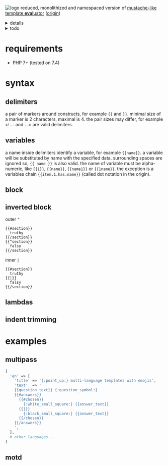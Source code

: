 ![logo](https://raw.githack.com/determin1st/sm-mustache/master/logo.jpg)
reduced, monolithized and namespaced version of [mustache-like template **eval**uator](https://mustache.github.io/)
([origin](https://github.com/bobthecow/mustache.php))

<details>
  <summary>details</summary>

  #### reduced
  - `=`, section delimiters modifier.
  - `<`, template parent, inheritance.
  - `>`, template partials, inheritance.
  - `&`, `{{{trippleStashes}}}`, charset option, entities escaping.
  - strict callables option (both will do).
  - logger object => function (callable).
  - helpers object => array.
  - camel/snake case mixture => camel case.
  - exceptions (set logger for debug).
  - filesystem template loaders (strings only).
  - filesystem cache (memory cache only).
  - pragmas, may make templates smaller but more cryptic (not in the specs anyway).
  - `md5()` hash calculations.
  - `mbstring.func_overload` guard (deprecated in new phps).
  - PHPDoc.
  #### monolithized
  - helper classes unified into a single engine class.
  - template classes converted into anonymous render functions (heredoc).
  - rendering short-circuited (recursion instead of repetition).
  - accumulation of lines instead of characters in tokenizer.
  #### namespaced
  - `SM`
  #### vs origin
  - size: ~`15`kb vs ~`130`kb
  - speed: ...
</details>
<details>
<summary>todo</summary>
- speedtest
- test lambdas
- `|` else block.
- block operators `==`, `>`, `<`, `>=`, `<=`.
- content re-indenting
</details>


# requirements
- PHP 7+ (tested on 7.4)


# syntax
## delimiters
a pair of markers around constructs, for example `{{` and `}}`.
minimal size of a marker is 2 characters, maximal is 4.
the pair sizes may differ, for example `<!--` and `-->` are valid delimiters.
## variables
a name inside delimiters identify a variable, for example `{{name}}`.
a variable will be substituted by name with the specified data.
surrounding spaces are ignored so, `{{ name }}` is also valid.
the name of variable must be alpha-numeric, like `{{1}}`, `{{name}}`, `{{name1}}` or `{{1name}}`.
the exception is a variables chain `{{item.1.has.name}}` (called dot notation in the origin).
## block
## inverted block
outer `^`
```
{{#section}}
  truthy
{{/section}}
{{^section}}
  falsy
{{/section}}
```
inner `|`
```
{{#section}}
  truthy
{{|}}
  falsy
{{/section}}
```
## lambdas
## indent trimming


# examples
## multipass
```php
[
  'en' => [
    'title' => '{:point_up:} multi-language templates with emojis',
    'text'  => '
    {{question_text}} {:question_symbol:}
    {{#answers}}
      {{#chosen}}
        {:white_small_square:} {{answer_text}}
      {{|}}
        {:black_small_square:} {{answer_text}}
      {{/chosen}}
    {{/answers}}
    ',
  ],
  # other languages...
]
```
## motd



